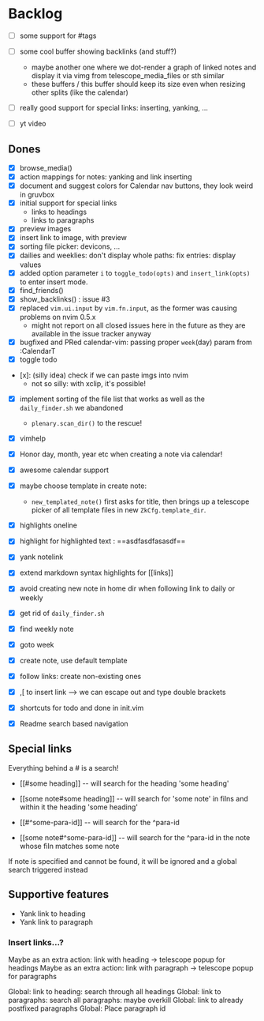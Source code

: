 # Backlog

- [ ] some support for #tags
- [ ] some cool buffer showing backlinks (and stuff?)
    - maybe another one where we dot-render a graph of linked notes and 
      display it via vimg from telescope_media_files or sth similar
    - these buffers / this buffer should keep its size even when resizing other
      splits (like the calendar)
- [ ] really good support for special links: inserting, yanking, ...

- [ ] yt video

## Dones
- [x] browse_media()
- [x] action mappings for notes: yanking and link inserting
- [x] document and suggest colors for Calendar nav buttons, they look weird in gruvbox
- [x] initial support for special links
  - links to headings
  - links to paragraphs
- [x] preview images
- [x] insert link to image, with preview
- [x] sorting file picker: devicons, ...
- [x] dailies and weeklies: don't display whole paths: fix entries: display values
- [x] added option parameter `i` to `toggle_todo(opts)` and `insert_link(opts)` to enter insert mode.
- [x] find_friends()
- [x] show_backlinks() : issue #3
- [x] replaced `vim.ui.input` by `vim.fn.input`, as the former was causing problems on nvim 0.5.x
  - might not report on all closed issues here in the future as they are available in the issue tracker anyway
- [x] bugfixed and PRed calendar-vim: passing proper `week`(day) param from :CalendarT
- [x] toggle todo
- [x]: (silly idea) check if we can paste imgs into nvim
  - not so silly: with xclip, it's possible!
- [x] implement sorting of the file list that works as well as the `daily_finder.sh` we abandoned
    - `plenary.scan_dir()` to the rescue!
- [x] vimhelp
- [x] Honor day, month, year etc when creating a note via calendar!
- [x] awesome calendar support
- [x] maybe choose template in create note:
    - `new_templated_note()` first asks for title, then brings up a telescope picker of all template files in new `ZkCfg.template_dir`.
- [x] highlights oneline
- [x] highlight for highlighted text : ==asdfasdfasasdf==
- [x] yank notelink
- [x] extend markdown syntax highlights for [[links]]
- [x] avoid creating new note in home dir when following link to daily or weekly
- [x] get rid of `daily_finder.sh`
- [x] find weekly note
- [x] goto week
- [x] create note, use default template
- [x] follow links: create non-existing ones 
- [x] ,[ to insert link --> we can escape out and type double brackets
- [x] shortcuts for todo and done in init.vim
- [x] Readme search based navigation


## Special links

Everything behind a # is a search!

- [[#some heading]] -- will search for the heading 'some heading' 

- [[some note#some heading]] -- will search for 'some note' in filns and within it the heading 'some heading' 

- [[#^some-para-id]] -- will search for the ^para-id
- [[some note#^some-para-id]] -- will search for the ^para-id in the note whose filn matches some note

If note is specified and cannot be found, it will be ignored and a global search triggered instead

## Supportive features

- Yank link to heading
- Yank link to paragraph

### Insert links...?
Maybe as an extra action: link with heading -> telescope popup for headings
Maybe as an extra action: link with paragraph -> telescope popup for paragraphs

Global: link to heading: search through all headings
Global: link to paragraphs: search all paragraphs: maybe overkill
Global: link to already postfixed paragraphs
Global: Place paragraph id

